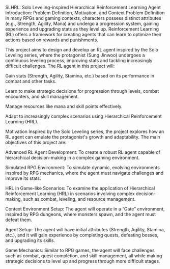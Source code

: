 SLHRL: Solo Leveling-inspired Hierarchical Reinforcement Learning Agent
Introduction: Problem Definition, Motivation, and Context
Problem Definition
In many RPGs and gaming contexts, characters possess distinct attributes (e.g., Strength, Agility, Mana) and undergo a progression system, gaining experience and upgrading stats as they level up. Reinforcement Learning (RL) offers a framework for creating agents that can learn to optimize their actions based on rewards and punishments.

This project aims to design and develop an RL agent inspired by the Solo Leveling series, where the protagonist (Sung Jinwoo) undergoes a continuous leveling process, improving stats and tackling increasingly difficult challenges. The RL agent in this project will:

Gain stats (Strength, Agility, Stamina, etc.) based on its performance in combat and other tasks.

Learn to make strategic decisions for progression through levels, combat encounters, and skill management.

Manage resources like mana and skill points effectively.

Adapt to increasingly complex scenarios using Hierarchical Reinforcement Learning (HRL).

Motivation
Inspired by the Solo Leveling series, the project explores how an RL agent can emulate the protagonist's growth and adaptability. The main objectives of this project are:

Advanced RL Agent Development: To create a robust RL agent capable of hierarchical decision-making in a complex gaming environment.

Simulated RPG Environment: To simulate dynamic, evolving environments inspired by RPG mechanics, where the agent must navigate challenges and improve its stats.

HRL in Game-like Scenarios: To examine the application of Hierarchical Reinforcement Learning (HRL) in scenarios involving complex decision-making, such as combat, leveling, and resource management.

Context
Environment Setup: The agent will operate in a “Gate” environment, inspired by RPG dungeons, where monsters spawn, and the agent must defeat them.

Agent Setup: The agent will have initial attributes (Strength, Agility, Stamina, etc.), and it will gain experience by completing quests, defeating bosses, and upgrading its skills.

Game Mechanics: Similar to RPG games, the agent will face challenges such as combat, quest completion, and skill management, all while making strategic decisions to level up and progress through more difficult stages.

